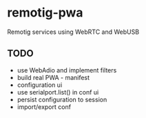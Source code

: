 # remotig-pwa
Remotig services using WebRTC and WebUSB

## TODO
* use WebAdio and implement filters
* build real PWA - manifest
* configuration ui
* use serialport.list() in conf ui
* persist configuration to session
* import/export conf

